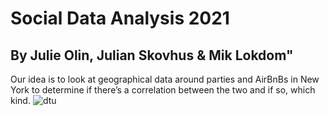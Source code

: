 # Social Data Analysis 2021

## By Julie Olin, Julian Skovhus & Mik Lokdom"

Our idea is to look at geographical data around parties and AirBnBs in New York to determine if there’s a correlation between the two and if so, which kind.
![dtu](/images/boi.jpg)